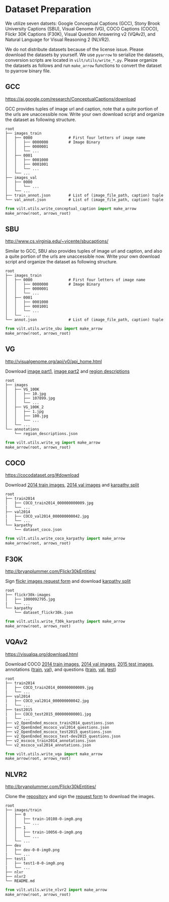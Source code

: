 # Dataset Preparation
We utilize seven datsets: Google Conceptual Captions (GCC), Stony Brook University Captions (SBU), Visual Genome (VG), COCO Captions (COCO), Flickr 30K Captions (F30K), Visual Question Answering v2 (VQAv2), and Natural Language for Visual Reasoning 2 (NLVR2).

We do not distribute datasets because of the license issue.
Please download the datasets by yourself.
We use `pyarrow` to serialize the datasets, conversion scripts are located in `vilt/utils/write_*.py`.
Please organize the datasets as follows and run `make_arrow` functions to convert the dataset to pyarrow binary file.

## GCC
https://ai.google.com/research/ConceptualCaptions/download

GCC provides tuples of image url and caption, note that a quite portion of the urls are unaccessible now.
Write your own download script and organize the dataset as following structure.

    root
    ├── images_train            
    │   ├── 0000                # First four letters of image name
    │   │   ├── 0000000         # Image Binary
    │   │   ├── 0000001      
    │   │   └── ...
    │   ├── 0001              
    │   │   ├── 0001000      
    │   │   ├── 0001001      
    │   │   └── ...          
    │   └── ...          
    ├── images_val          
    │   ├── 0000              
    │   │   └── ...
    │   └── ...          
    ├── train_annot.json        # List of (image_file_path, caption) tuple
    └── val_annot.json          # List of (image_file_path, caption) tuple

```python
from vilt.utils.write_conceptual_caption import make_arrow
make_arrow(root, arrows_root)
```

## SBU
http://www.cs.virginia.edu/~vicente/sbucaptions/

Similar to GCC, SBU also provides tuples of image url and caption, and also a quite portion of the urls are unaccessible now.
Write your own download script and organize the dataset as following structure.

    root
    ├── images_train            
    │   ├── 0000                # First four letters of image name
    │   │   ├── 0000000         # Image Binary
    │   │   ├── 0000001      
    │   │   └── ...
    │   ├── 0001              
    │   │   ├── 0001000      
    │   │   ├── 0001001      
    │   │   └── ...          
    │   └── ...          
    └── annot.json              # List of (image_file_path, caption) tuple

```python
from vilt.utils.write_sbu import make_arrow
make_arrow(root, arrows_root)
```

## VG
http://visualgenome.org/api/v0/api_home.html

Download [image part1](https://cs.stanford.edu/people/rak248/VG_100K_2/images.zip), [image part2](https://cs.stanford.edu/people/rak248/VG_100K_2/images2.zip) and [region descriptions](http://visualgenome.org/static/data/dataset/region_descriptions.json.zip)

    root
    ├── images            
    │   ├── VG_100K                  
    │   │   ├── 10.jpg        
    │   │   ├── 107899.jpg      
    │   │   └── ...
    │   ├── VG_100K_2              
    │   │   ├── 1.jpg      
    │   │   ├── 100.jpg      
    │   │   └── ...          
    │   └── ...          
    └── annotations         
        └── region_descriptions.json

```python
from vilt.utils.write_vg import make_arrow
make_arrow(root, arrows_root)
```

## COCO
https://cocodataset.org/#download

Download [2014 train images](http://images.cocodataset.org/zips/train2014.zip), [2014 val images](http://images.cocodataset.org/zips/val2014.zip) and [karpathy split](https://cs.stanford.edu/people/karpathy/deepimagesent/caption_datasets.zip)

    root
    ├── train2014            
    │   ├── COCO_train2014_000000000009.jpg                
    |   └── ...
    ├── val2014              
    |   ├── COCO_val2014_000000000042.jpg
    |   └── ...          
    └── karpathy
        └── dataset_coco.json

```python
from vilt.utils.write_coco_karpathy import make_arrow
make_arrow(root, arrows_root)
```

## F30K
http://bryanplummer.com/Flickr30kEntities/

Sign [flickr images request form](https://forms.illinois.edu/sec/229675) and download [karpathy split](https://cs.stanford.edu/people/karpathy/deepimagesent/caption_datasets.zip)

    root
    ├── flickr30k-images            
    │   ├── 1000092795.jpg
    |   └── ...
    └── karpathy
        └── dataset_flickr30k.json

```python
from vilt.utils.write_f30k_karpathy import make_arrow
make_arrow(root, arrows_root)
```

## VQAv2
https://visualqa.org/download.html

Download COCO [2014 train images](http://images.cocodataset.org/zips/train2014.zip), [2014 val images](http://images.cocodataset.org/zips/val2014.zip), [2015 test images](http://images.cocodataset.org/zips/test2015.zip), annotations ([train](https://s3.amazonaws.com/cvmlp/vqa/mscoco/vqa/v2_Annotations_Train_mscoco.zip), [val](https://s3.amazonaws.com/cvmlp/vqa/mscoco/vqa/v2_Annotations_Val_mscoco.zip)), and questions ([train](https://s3.amazonaws.com/cvmlp/vqa/mscoco/vqa/v2_Questions_Train_mscoco.zip), [val](https://s3.amazonaws.com/cvmlp/vqa/mscoco/vqa/v2_Questions_Val_mscoco.zip), [test](https://s3.amazonaws.com/cvmlp/vqa/mscoco/vqa/v2_Questions_Test_mscoco.zip))

    root
    ├── train2014            
    │   ├── COCO_train2014_000000000009.jpg                
    |   └── ...
    ├── val2014              
    |   ├── COCO_val2014_000000000042.jpg
    |   └── ...  
    ├── test2015              
    |   ├── COCO_test2015_000000000001.jpg
    |   └── ...         
    ├── v2_OpenEnded_mscoco_train2014_questions.json
    ├── v2_OpenEnded_mscoco_val2014_questions.json
    ├── v2_OpenEnded_mscoco_test2015_questions.json
    ├── v2_OpenEnded_mscoco_test-dev2015_questions.json
    ├── v2_mscoco_train2014_annotations.json
    └── v2_mscoco_val2014_annotations.json

```python
from vilt.utils.write_vqa import make_arrow
make_arrow(root, arrows_root)
```

## NLVR2
http://bryanplummer.com/Flickr30kEntities/

Clone the [repository](https://github.com/lil-lab/nlvr) and sign the [request form](https://goo.gl/forms/yS29stWnFWzrDBFH3) to download the images.

    root
    ├── images/train           
    │   ├── 0                  
    │   │   ├── train-10108-0-img0.png   
    │   │   └── ...
    │   ├── 1                  
    │   │   ├── train-10056-0-img0.png       
    │   │   └── ...
    │   └── ...
    ├── dev       
    │   ├── dev-0-0-img0.png
    |   └── ...
    ├── test1     
    │   ├── test1-0-0-img0.png
    |   └── ...
    ├── nlvr
    ├── nlvr2
    └── README.md

```python
from vilt.utils.write_nlvr2 import make_arrow
make_arrow(root, arrows_root)
```